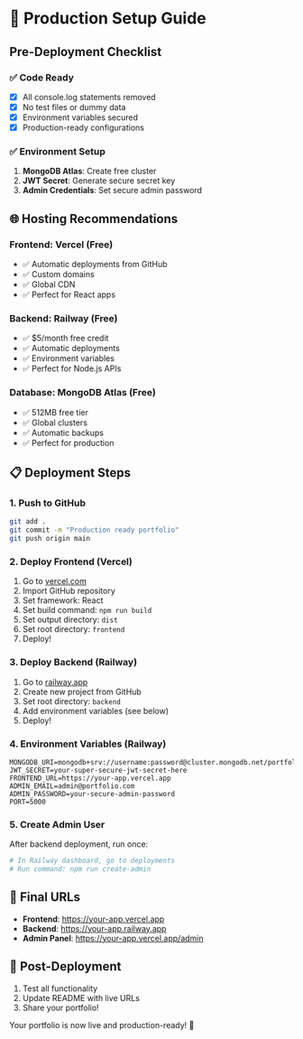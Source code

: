 # 🚀 Production Setup Guide

## Pre-Deployment Checklist

### ✅ Code Ready
- [x] All console.log statements removed
- [x] No test files or dummy data
- [x] Environment variables secured
- [x] Production-ready configurations

### ✅ Environment Setup
1. **MongoDB Atlas**: Create free cluster
2. **JWT Secret**: Generate secure secret key
3. **Admin Credentials**: Set secure admin password

## 🌐 Hosting Recommendations

### **Frontend: Vercel (Free)**
- ✅ Automatic deployments from GitHub
- ✅ Custom domains
- ✅ Global CDN
- ✅ Perfect for React apps

### **Backend: Railway (Free)**
- ✅ $5/month free credit
- ✅ Automatic deployments
- ✅ Environment variables
- ✅ Perfect for Node.js APIs

### **Database: MongoDB Atlas (Free)**
- ✅ 512MB free tier
- ✅ Global clusters
- ✅ Automatic backups
- ✅ Perfect for production

## 📋 Deployment Steps

### 1. Push to GitHub
```bash
git add .
git commit -m "Production ready portfolio"
git push origin main
```

### 2. Deploy Frontend (Vercel)
1. Go to [vercel.com](https://vercel.com)
2. Import GitHub repository
3. Set framework: React
4. Set build command: `npm run build`
5. Set output directory: `dist`
6. Set root directory: `frontend`
7. Deploy!

### 3. Deploy Backend (Railway)
1. Go to [railway.app](https://railway.app)
2. Create new project from GitHub
3. Set root directory: `backend`
4. Add environment variables (see below)
5. Deploy!

### 4. Environment Variables (Railway)
```env
MONGODB_URI=mongodb+srv://username:password@cluster.mongodb.net/portfolio
JWT_SECRET=your-super-secure-jwt-secret-here
FRONTEND_URL=https://your-app.vercel.app
ADMIN_EMAIL=admin@portfolio.com
ADMIN_PASSWORD=your-secure-admin-password
PORT=5000
```

### 5. Create Admin User
After backend deployment, run once:
```bash
# In Railway dashboard, go to deployments
# Run command: npm run create-admin
```

## 🔗 Final URLs
- **Frontend**: https://your-app.vercel.app
- **Backend**: https://your-app.railway.app
- **Admin Panel**: https://your-app.vercel.app/admin

## 🎯 Post-Deployment
1. Test all functionality
2. Update README with live URLs
3. Share your portfolio!

Your portfolio is now live and production-ready! 🎉

